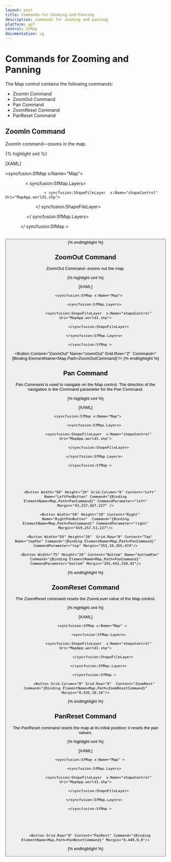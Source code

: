 ```yaml
---
layout: post
title: Commands-for-Zooming-and-Panning
description: commands for zooming and panning
platform: wpf
control: SfMap
documentation: ug
---
```


# Commands for Zooming and Panning

The Map control contains the following commands:

* ZoomIn Command
* ZoomOut Command
* Pan Command
* ZoomReset Command
* PanReset Command

## ZoomIn Command

ZoomIn command—zooms in the map.


{% highlight xml %}


[XAML]

<syncfusion:SfMap x:Name="Map">

                < syncfusion:SfMap.Layers>

                     < syncfusion:ShapeFileLayer  x:Name="shapeControl" Uri="MapApp.world1.shp">

                        </ syncfusion:ShapeFileLayer>

                 </ syncfusion:SfMap.Layers>

            </ syncfusion:SfMap >

         <Button Content="ZoomIn" Name="zoomIn" Grid.Row="0" Command="{Binding ElementName=Map,Path=ZoomInCommand}" VerticalAlignment="Bottom"/>
{% endhighlight %}

## ZoomOut Command

ZoomOut Command--zooms out the map.


{% highlight xml %}


[XAML]

       <syncfusion:SfMap x:Name="Map">

            <syncfusion:SfMap.Layers>

                <syncfusion:ShapeFileLayer  x:Name="shapeControl" Uri="MapApp.world1.shp">

                </syncfusion:ShapeFileLayer>

            </syncfusion:SfMap.Layers>

        </syncfusion:SfMap >

 <Button Content="ZoomOut" Name="zoomOut" Grid.Row="2"  Command="{Binding ElementName=Map,Path=ZoomOutCommand}"/>
{% endhighlight %}

## Pan Command

Pan Command is used to navigate on the Map control. The direction of the navigation is the Command parameter for the Pan Command.


{% highlight xml %}

[XAML]

      <syncfusion:SfMap x:Name="Map">

            <syncfusion:SfMap.Layers>

                <syncfusion:ShapeFileLayer  x:Name="shapeControl" Uri="MapApp.world1.shp">

                </syncfusion:ShapeFileLayer>

            </syncfusion:SfMap.Layers>

        </syncfusion:SfMap >





        <Button Width="50" Height="20" Grid.Column="0" Content="Left" Name="LeftPanButton" Command="{Binding ElementName=Map,Path=PanCommand}" CommandParameter="left" Margin="43,257,667,227" />

        <Button Width="50" Height="20" Content="Right"  Name="RightPanButton"  Command="{Binding ElementName=Map,Path=PanCommand}" CommandParameter="right" Margin="659,257,51,227"/>

        <Button Width="50" Height="20"  Grid.Row="0" Content="Top" Name="topPan" Command="{Binding ElementName=Map,Path=PanCommand}" CommandParameter="top" Margin="355,10,355,474"/>

        <Button Width="75" Height="20" Content="Bottom" Name="bottomPan" Command="{Binding ElementName=Map,Path=PanCommand}" CommandParameter="bottom" Margin="355,442,330,42"/>
{% endhighlight %}

## ZoomReset Command

The ZoomReset command resets the ZoomLevel value of the Map control.


{% highlight xml %}


[XAML]

          <syncfusion:SfMap x:Name="Map" >

                <syncfusion:SfMap.Layers>

                <syncfusion:ShapeFileLayer  x:Name="shapeControl" Uri="MapApp.world1.shp">

                    </syncfusion:ShapeFileLayer>

                </syncfusion:SfMap.Layers>

            </syncfusion:SfMap >

            <Button Grid.Column="0" Grid.Row="0"  Content="ZoomRest" Command="{Binding ElementName=Map,Path=ZoomResetCommand}" Margin="0,435,10,10"/>

{% endhighlight %}

## PanReset Command

The PanReset command resets the map at its initial position; it resets the pan values.


{% highlight xml %}


[XAML]

        <syncfusion:SfMap x:Name="Map" >

            <syncfusion:SfMap.Layers>

                <syncfusion:ShapeFileLayer  x:Name="shapeControl" Uri="MapApp.world1.shp">

                </syncfusion:ShapeFileLayer>

            </syncfusion:SfMap.Layers>

        </syncfusion:SfMap >





        <Button Grid.Row="0" Content="PanRest" Command="{Binding ElementName=Map,Path=PanResetCommand}" Margin="0,440,0,0"/>

{% endhighlight %}

